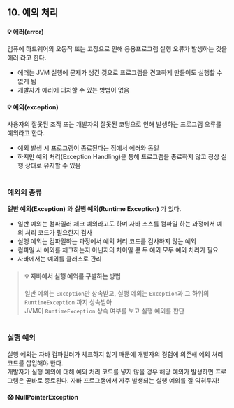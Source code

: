 ## 10. 예외 처리
#### 💡 에러(error)
컴퓨에 하드웨어의 오동작 또는 고장으로 인해 응용프로그램 실행 오류가 발생하는 것을 에러 라고 한다.
- 에러는 JVM 실행에 문제가 생긴 것으로 프로그램을 견고하게 만들어도 실행할 수 없게 됨
- 개발자가 에러에 대처할 수 있는 방법이 없음

#### 💡 예외(exception)
사용자의 잘못된 조작 또는 개발자의 잘못된 코딩으로 인해 발생하는 프로그램 오류를 예외라고 한다.
- 예외 발생 시 프로그램이 종료된다는 점에서 에러와 동일
- 하지만 예외 처리(Exception Handling)을 통해 프로그램을 종료하지 않고 정상 실행 상태로 유지할 수 있음

#
### 예외의 종류
__일반 예외(Exception)__ 와 __실행 예외(Runtime Exception)__ 가 있다.

- 일반 예외는 컴파일러 체크 예외라고도 하며 자바 소스를 컴파일 하는 과정에서 예외 처리 코드가 필요한지 검사
- 실행 예외는 컴파일하는 과정에서 예외 처리 코드를 검사하지 않는 예외
- 컴파일 시 예외를 체크하는지 아닌지의 차이일 뿐 두 예외 모두 예외 처리가 필요
- 자바에서는 예외를 클래스로 관리

> #### 💡 자바에서 실행 예외를 구별하는 방법  
> 일반 예외는 `Exception`만 상속받고, 실행 예외는 `Exception`과 그 하위의 `RuntimeException` 까지 상속받아  
> JVM이 `RuntimeException` 상속 여부를 보고 실행 예외를 판단

#
### 실행 예외
실행 예외는 자바 컴파일러가 체크하지 않기 때문에 개발자의 경험에 의존해 예외 처리 코드를 삽입해야 한다.  
개발자가 실행 예외에 대해 예외 처리 코드를 넣지 않을 경우 해당 예외가 발생하면 프로그램은 곧바로 종료된다.
자바 프로그램에서 자주 발생되는 실행 예외를 잘 익혀두자!


#### 😱 NullPointerException
